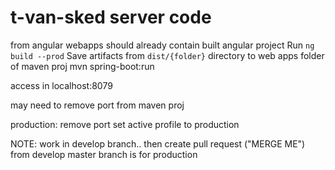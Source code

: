 # t-van-sked server code


from angular 
webapps should already contain built angular project
Run `ng build --prod` 
Save artifacts from  `dist/{folder}` directory to web apps folder of maven proj
mvn spring-boot:run

access in localhost:8079

may need to remove port from maven proj

production:
remove port
set active profile to production

NOTE: work in develop branch.. 
then create pull request ("MERGE ME") from develop
master branch is for production